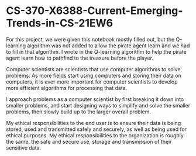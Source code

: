 # CS-370-X6388-Current-Emerging-Trends-in-CS-21EW6

For this project, we were given this notebook mostly filled out, but the Q-learning algorithm was not added to allow the pirate agent learn and we had to fill in that algorithm. I wrote in the Q-learning algorithm to help the pirate agent learn how to pathfind to the treasure before the player. 


Computer scientists are scientists that use computer algorithms to solve problems. As more fields start using computers and storing their data on computers, it is ever more important for computer scientists to develop more efficient algorithms for processing that data. 

I approach problems as a computer scientist by first breaking it down into smaller problems, and start designing ways to simplify and solve the smaller problems, then slowly build up to the larger overall problem. 

My ethical responsibilities to the end user is to ensure their data is being stored, used and transmitted safely and securely, as well as being used for ethical purposes. My ethical responsibilities to the organization is roughly the same, the safe and secure use, storage and transmission of their sensitive data. 
